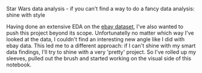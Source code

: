 Star Wars data analysis - if you can't find a way to do a fancy data analysis: shine with style

Having done an extensive EDA on the [ebay dataset](https://github.com/grumpyclimber/portfolio/tree/main/ebay), I've also wanted to push this project beyond its scope. Unfortunatelly no matter which way I've looked at the data, I couldn't find an interesting new angle like I did with ebay data. This led me to a different approach: if I can't shine with my smart data findings, I'll try to shine with a very 'pretty' project. So I've rolled up my sleeves, pulled out the brush and started working on the visual side of this notebook. 
